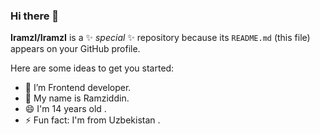 ### Hi there 👋


**IramzI/IramzI** is a ✨ _special_ ✨ repository because its `README.md` (this file) appears on your GitHub profile.

Here are some ideas to get you started:

- 🔭 I’m Frontend developer.
- 💬 My name is Ramziddin.
- 😄 I'm 14 years old .
- ⚡ Fun fact: I'm from Uzbekistan .

